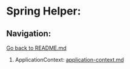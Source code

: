 # Spring Helper:
## Navigation:
[Go back to README.md](https://github.com/Hardelele/Spring-Handbook/blob/master/README.md)
1. ApplicationContext: [application-context.md](https://github.com/Hardelele/Spring-Handbook/blob/master/spring/application-context.md)
